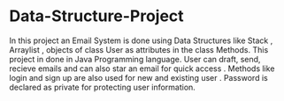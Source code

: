 # Data-Structure-Project
In this project an Email System is done using Data Structures like Stack , Arraylist , objects of class User as attributes in the class Methods.
This project in done in Java Programming language.
User can draft, send, recieve emails and can also star an email for quick access .
Methods like login and sign up are also used for new and existing user .
Password is declared as private for protecting user information.
